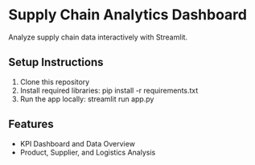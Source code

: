 # Supply Chain Analytics Dashboard
Analyze supply chain data interactively with Streamlit.

## Setup Instructions
1. Clone this repository
2. Install required libraries:
   pip install -r requirements.txt
3. Run the app locally:
   streamlit run app.py

## Features
- KPI Dashboard and Data Overview
- Product, Supplier, and Logistics Analysis
